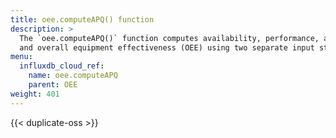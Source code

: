 ```yaml
---
title: oee.computeAPQ() function
description: >
  The `oee.computeAPQ()` function computes availability, performance, and quality (APQ)
  and overall equipment effectiveness (OEE) using two separate input streams—production events and parts events.
menu:
  influxdb_cloud_ref:
    name: oee.computeAPQ
    parent: OEE
weight: 401
---
```


{{< duplicate-oss >}}
